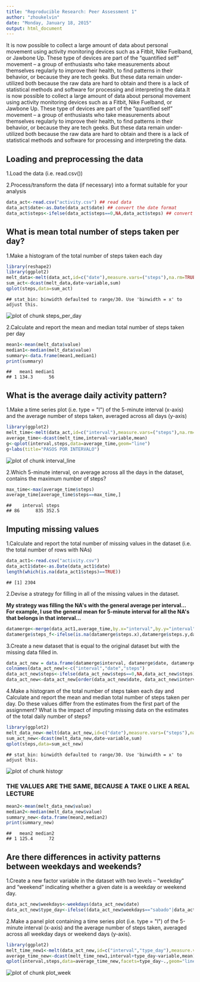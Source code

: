 ```yaml
---
title: "Reproducible Research: Peer Assessment 1"
author: "zhoukelvin"
date: "Monday, January 18, 2015"
output: html_document
---
```


It is now possible to collect a large amount of data about personal movement using activity monitoring devices such as a Fitbit, Nike Fuelband, or Jawbone Up. These type of devices are part of the “quantified self” movement – a group of enthusiasts who take measurements about themselves regularly to improve their health, to find patterns in their behavior, or because they are tech geeks. But these data remain under-utilized both because the raw data are hard to obtain and there is a lack of statistical methods and software for processing and interpreting the data.It is now possible to collect a large amount of data about personal movement using activity monitoring devices such as a Fitbit, Nike Fuelband, or Jawbone Up. These type of devices are part of the “quantified self” movement – a group of enthusiasts who take measurements about themselves regularly to improve their health, to find patterns in their behavior, or because they are tech geeks. But these data remain under-utilized both because the raw data are hard to obtain and there is a lack of statistical methods and software for processing and interpreting the data.

## Loading and preprocessing the data

1.Load the data (i.e. read.csv())

2.Process/transform the data (if necessary) into a format suitable for your analysis



```r
data_act<-read.csv("activity.csv") ## read data
data_act$date<-as.Date(data_act$date) ## convert the date format
data_act$steps<-ifelse(data_act$steps==0,NA,data_act$steps) ## convert the 0 values like NA because a dont take for calculations
```

## What is mean total number of steps taken per day?

1.Make a histogram of the total number of steps taken each day


```r
library(reshape2)
library(ggplot2)
melt_data<-melt(data_act,id=c("date"),measure.vars=("steps"),na.rm=TRUE)
sum_act<-dcast(melt_data,date~variable,sum)
qplot(steps,data=sum_act)
```

```
## stat_bin: binwidth defaulted to range/30. Use 'binwidth = x' to adjust this.
```

![plot of chunk steps_per_day](figure/steps_per_day.png) 

2.Calculate and report the mean and median total number of steps taken per day


```r
mean1<-mean(melt_data$value)
median1<-median(melt_data$value)
summary<-data.frame(mean1,median1)
print(summary)
```

```
##   mean1 median1
## 1 134.3      56
```

## What is the average daily activity pattern?

1.Make a time series plot (i.e. type = "l") of the 5-minute interval (x-axis) and the average number of steps taken, averaged across all days (y-axis)


```r
library(ggplot2)
melt_time<-melt(data_act,id=c("interval"),measure.vars=("steps"),na.rm=TRUE)
average_time<-dcast(melt_time,interval~variable,mean)
g<-qplot(interval,steps,data=average_time,geom="line")
g+labs(title="PASOS POR INTERVALO")
```

![plot of chunk interval_line](figure/interval_line.png) 

2.Which 5-minute interval, on average across all the days in the dataset, contains the maximum number of steps?


```r
max_time<-max(average_time$steps)
average_time[average_time$steps==max_time,]
```

```
##    interval steps
## 86      835 352.5
```
## Imputing missing values

1.Calculate and report the total number of missing values in the dataset (i.e. the total number of rows with NAs)


```r
data_act1<-read.csv("activity.csv")
data_act1$date<-as.Date(data_act1$date)
length(which(is.na(data_act1$steps)==TRUE))
```

```
## [1] 2304
```

2.Devise a strategy for filling in all of the missing values in the dataset.

**My strategy was filling the NA's with the general average per interval... For example, I use the general mean for 5-minute interval for all the NA's that belongs in that interval...**


```r
datamerge<-merge(data_act1,average_time,by.x="interval",by.y="interval")
datamerge$steps_f<-ifelse(is.na(datamerge$steps.x),datamerge$steps.y,datamerge$steps.x)
```

3.Create a new dataset that is equal to the original dataset but with the missing data filled in.


```r
data_act_new = data.frame(datamerge$interval, datamerge$date, datamerge$steps_f)  
colnames(data_act_new)<-c("interval","date","steps")
data_act_new$steps<-ifelse(data_act_new$steps==0,NA,data_act_new$steps)
data_act_new<-data_act_new[order(data_act_new$date, data_act_new$interval),]
```

4.Make a histogram of the total number of steps taken each day and Calculate and report the mean and median total number of steps taken per day. Do these values differ from the estimates from the first part of the assignment? What is the impact of imputing missing data on the estimates of the total daily number of steps?


```r
library(ggplot2)
melt_data_new<-melt(data_act_new,id=c("date"),measure.vars=("steps"),na.rm=TRUE)
sum_act_new<-dcast(melt_data_new,date~variable,sum)
qplot(steps,data=sum_act_new)
```

```
## stat_bin: binwidth defaulted to range/30. Use 'binwidth = x' to adjust this.
```

![plot of chunk histogr](figure/histogr.png) 
### THE VALUES ARE THE SAME, BECAUSE A TAKE 0 LIKE A REAL LECTURE


```r
mean2<-mean(melt_data_new$value)
median2<-median(melt_data_new$value)
summary_new<-data.frame(mean2,median2)
print(summary_new)
```

```
##   mean2 median2
## 1 125.4      72
```
## Are there differences in activity patterns between weekdays and weekends?

1.Create a new factor variable in the dataset with two levels – “weekday” and “weekend” indicating whether a given date is a weekday or weekend day.


```r
data_act_new$weekdays<-weekdays(data_act_new$date)
data_act_new$type_day<-ifelse((data_act_new$weekdays=="sabado"|data_act_new$weekdays=="saturday"|data_act_new$weekdays=="domingo"|data_act_new$weekdays=="sunday"),"weekend","weekday")
```

2.Make a panel plot containing a time series plot (i.e. type = "l") of the 5-minute interval (x-axis) and the average number of steps taken, averaged across all weekday days or weekend days (y-axis). 


```r
library(ggplot2)
melt_time_new1<-melt(data_act_new,id=c("interval","type_day"),measure.vars=("steps"),na.rm=TRUE)
average_time_new<-dcast(melt_time_new1,interval+type_day~variable,mean)
qplot(interval,steps,data=average_time_new,facets=type_day~.,geom="line")
```

![plot of chunk plot_week](figure/plot_week.png) 
